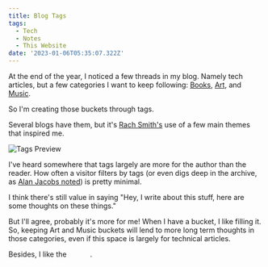 ```yaml
---
title: Blog Tags
tags:
  - Tech
  - Notes
  - This Website
date: '2023-01-06T05:35:07.322Z'
---
```


At the end of the year, I noticed a few threads in my blog. Namely tech articles, but a few categories I want to keep following: [Books](/blog/Books), [Art](/blog/Art), and [Music](/blog/Music).

So I'm creating those buckets through tags.

Several blogs have them, but it's [Rach Smith's](https://rachsmith.com/) use of a few main themes that inspired me.

![Tags Preview](https://padilla-media.s3.amazonaws.com/blog/imgs/Screen+Shot+2023-01-06+at+4.48.54+PM.png)

I've heard somewhere that tags largely are more for the author than the reader. How often a visitor filters by tags (or even digs deep in the archive, as [Alan Jacobs noted](https://blog.ayjay.org/on-blogging/)) is pretty minimal.

I think there's still value in saying "Hey, I write about this stuff, here are some thoughts on these things."

But I'll agree, probably it's more for me! When I have a bucket, I like filling it. So, keeping Art and Music buckets will lend to more long term thoughts in those categories, even if this space is largely for technical articles.

Besides, I like the <strong style="background: -webkit-linear-gradient(right, var(--red), var(--blue)); -webkit-background-clip: text; -webkit-text-fill-color: transparent;">colors</strong>.
